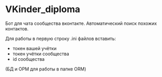 # VKinder_diploma
Бот для чата сообщества вконтакте.
Автоматический поиск похожих контактов.

Для работы в первую строку .ini файлов вставить:
- токен вашей учётки
- токен учётки сообщества
- id сообщества

(БД и ОРМ для работы в папке ORM)
